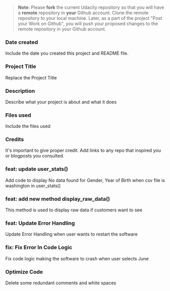 >**Note**: Please **fork** the current Udacity repository so that you will have a **remote** repository in **your** Github account. Clone the remote repository to your local machine. Later, as a part of the project "Post your Work on Github", you will push your proposed changes to the remote repository in your Github account.

### Date created
Include the date you created this project and README file.

### Project Title
Replace the Project Title

### Description
Describe what your project is about and what it does

### Files used
Include the files used

### Credits
It's important to give proper credit. Add links to any repo that inspired you or blogposts you consulted.

### feat: update user_stats()
Add code to display No data found for Gender, Year of Birth when csv file is washington in user_stats()

### feat: add new method display_raw_data()
This method is used to display raw data if customers want to see

### feat: Update Error Handling
Update Error Handling when user wants to restart the software

### fix: Fix Error In Code Logic
Fix code logic making the software to crash when user selects June

### Optimize Code
Delete some redundant comments and white spaces
